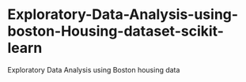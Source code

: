 # Exploratory-Data-Analysis-using-boston-Housing-dataset-scikit-learn
Exploratory Data Analysis using Boston housing data
